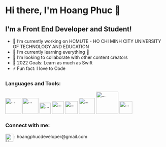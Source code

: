 
<h1> Hi there, I'm Hoang Phuc  👋 </h1>
<h2> I'm a Front End Developer and Student! </h2>

- 🔭 I’m currently working on HCMUTE - HO CHI MINH CITY UNIVERSITY OF TECHNOLOGY AND EDUCATION
- 🌱 I’m currently learning everything 🤣
- 👯 I’m looking to collaborate with other content creators
- 🥅 2022 Goals: Learn as much as Swift
- ⚡ Fun fact: I love to Code

<h3> Languages and Tools: </h3>

<img src="https://raw.githubusercontent.com/dhanishgajjar/vscode-icons/master/png/default_dark.png" alt="..." width="50" />     <img src="https://cdn-images-1.medium.com/max/1600/1*8igvlMBBw3702wKOQo5BwQ.png" alt="..." width="50" />     <img src="https://upload.wikimedia.org/wikipedia/commons/thumb/d/d5/CSS3_logo_and_wordmark.svg/1200px-CSS3_logo_and_wordmark.svg.png" alt="..."  width="35" />             <img src="https://upload.wikimedia.org/wikipedia/commons/thumb/9/99/Unofficial_JavaScript_logo_2.svg/480px-Unofficial_JavaScript_logo_2.svg.png" alt="..." height="40" width="37" />  <img src="https://miro.medium.com/max/1138/1*6-G_o5PZSzppyfdLTbFu-A.png" alt="..." width="40" />       <img src="https://icons-for-free.com/iconfiles/png/512/design+development+facebook+framework+mobile+react+icon-1320165723839064798.png" alt="..." width="50" />              <img src="https://text.relipasoft.com/wp-content/uploads/2016/12/Git-Logo-2Color.png" alt="..." width="70" />       <img src="https://raw.githubusercontent.com/fabiospampinato/vscode-terminals/master/resources/logo.png" alt="..." width="40" />      

<h3> Connect with me: </h3>
<a href="#" rel="nofollow"><img align="left" alt="HoangPhucDev" width="25px" src="https://upload.wikimedia.org/wikipedia/commons/thumb/7/7e/Gmail_icon_%282020%29.svg/512px-Gmail_icon_%282020%29.svg.png" style="max-width:100%;"></a>: hoangphucdeveloper@gmail.com


